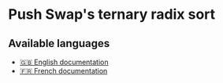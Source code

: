 # Push Swap's ternary radix sort

## Available languages
- [🇬🇧 English documentation](doc/en.README.md)
- [🇫🇷 French documentation](doc/fr.README.md)
